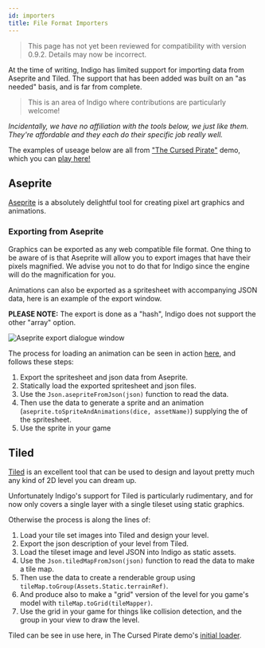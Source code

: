 ```yaml
---
id: importers
title: File Format Importers
---
```


> This page has not yet been reviewed for compatibility with version 0.9.2. Details may now be incorrect.

At the time of writing, Indigo has limited support for importing data from Aseprite and Tiled. The support that has been added was built on an "as needed" basis, and is far from complete.

> This is an area of Indigo where contributions are particularly welcome!

_Incidentally, we have no affiliation with the tools below, we just like them. They're affordable and they each do their specific job really well._

The examples of useage below are all from ["The Cursed Pirate"](https://github.com/PurpleKingdomGames/indigo-examples/tree/master/demos/pirate) demo, which you can [play here!](http://localhost:3000/pirate.html)

## Aseprite

[Aseprite](https://www.aseprite.org/) is a absolutely delightful tool for creating pixel art graphics and animations.

### Exporting from Aseprite

Graphics can be exported as any web compatible file format. One thing to be aware of is that Aseprite will allow you to export images that have their pixels magnified. We advise you not to do that for Indigo since the engine will do the magnification for you.

Animations can also be exported as a spritesheet with accompanying JSON data, here is an example of the export window.

**PLEASE NOTE:** The export is done as a "hash", Indigo does not support the other "array" option.

![Aseprite export dialogue window](/img/aseprite_export.png "Aseprite export dialogue window")

The process for loading an animation can be seen in action [here](https://github.com/PurpleKingdomGames/indigo-examples/blob/master/demos/pirate/src/main/scala/pirate/core/InitialLoad.scala#L96), and follows these steps:

1. Export the spritesheet and json data from Aseprite.
2. Statically load the exported spritesheet and json files.
3. Use the `Json.asepriteFromJson(json)` function to read the data.
4. Then use the data to generate a sprite and an animation (`aseprite.toSpriteAndAnimations(dice, assetName)`) supplying the of the spritesheet.
5. Use the sprite in your game

## Tiled

[Tiled](https://www.mapeditor.org/) is an excellent tool that can be used to design and layout pretty much any kind of 2D level you can dream up.

Unfortunately Indigo's support for Tiled is particularly rudimentary, and for now only covers a single layer with a single tileset using static graphics.

Otherwise the process is along the lines of:

1. Load your tile set images into Tiled and design your level.
2. Export the json description of your level from Tiled.
3. Load the tileset image and level JSON into Indigo as static assets.
4. Use the `Json.tiledMapFromJson(json)` function to read the data to make a tile map.
5. Then use the data to create a renderable group using `tileMap.toGroup(Assets.Static.terrainRef)`.
6. And produce also to make a "grid" version of the level for you game's model with `tileMap.toGrid(tileMapper)`.
7. Use the grid in your game for things like collision detection, and the group in your view to draw the level.

Tiled can be see in use here, in The Cursed Pirate demo's [initial loader](https://github.com/PurpleKingdomGames/indigo-examples/blob/master/demos/pirate/src/main/scala/pirate/core/InitialLoad.scala#L73).
